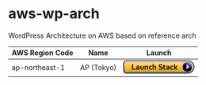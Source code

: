 # aws-wp-arch
WordPress Architecture on AWS based on reference arch

| AWS Region Code | Name | Launch |
| --- | --- | --- 
| ap-northeast-1 |AP (Tokyo)| [![cloudformation-launch-stack](images/cloudformation-launch-stack.png)](https://console.aws.amazon.com/cloudformation/home?region=ap-northeast-1#/stacks/new?stackName=WordPress&templateURL=https://s3.amazonaws.com/wp-training-resource-k247/refarch-wordpress-modified/templates/aws-refarch-wordpress-master-newvpc.yaml) |

